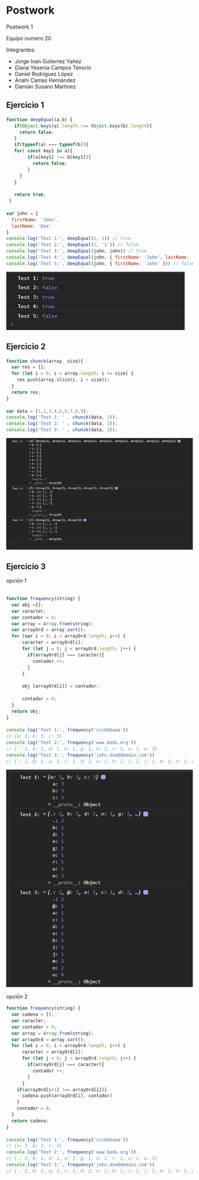 # Postwork 
Postwork 1

Equipo numero 20

Integrantes:
- Jorge Ivan Gutierrez Yañez
- Diana Yesenia Campos Tenorio
- Daniel Rodríguez López
- Anahi Camas Hernández 
- Damian Susano Martinez 



## Ejercicio 1

```javascript
function deepEqual(a,b) {  
   if(Object.keys(a).length !== Object.keys(b).length){ 
     return false;
   }
   if(typeof(a) === typeof(b)){
   for( const key1 in a){  
        if(a[key1] !== b[key1]){
          return false;
        }
     }
   }

   return true;
 }

var john = {
  firstName: 'John',
  lastName: 'Doe'
}
console.log('Test 1:', deepEqual(1, 1)) // true
console.log('Test 2:', deepEqual(1, '1')) // false
console.log('Test 3:', deepEqual(john, john)) // true
console.log('Test 4:', deepEqual(john, { firstName: 'John', lastName: 'Doe' })) // true
console.log('Test 5:', deepEqual(john, { firstName: 'John' })) // false
```
![imgGitHub](https://github.com/damianSM1997/tareaBedu/blob/master/img/ejercicio1.png)

## Ejercicio 2

```javascript
function chunck(array, size){
  var res = [];
  for (let i = 0; i < array.length; i += size) {
    res.push(array.slice(i, i + size));    
  }
  return res;
}

var data = [1,2,3,4,5,6,7,8,9];
console.log('Test 1: ' , chunck(data, 1));
console.log('Test 2: ' , chunck(data, 2));
console.log('Test 3: ' , chunck(data, 3));
```

![imgGitHub](https://github.com/damianSM1997/tareaBedu/blob/master/img/ejercicio2.png)

## Ejercicio 3

opción 1

```javascript

function frequency(string) {
  var obj ={};
  var caracter;
  var contador = 0;
  var array = Array.from(string);
  var arrayOrd = array.sort();
  for (var i = 0; i < arrayOrd.length; i++) {
      caracter = arrayOrd[i];
      for (let j = 0; j < arrayOrd.length; j++) {
        if(arrayOrd[j] === caracter){
          contador ++;
        }
      }
     
      obj [arrayOrd[i]] = contador;
      
      contador = 0;
  }
  return obj;
}

console.log('Test 1:', frequency('cccbbbaaa'))
// {a: 3, b: 3, c: 3}
console.log('Test 2:', frequency('www.bedu.org'))
// {.: 2, b: 1, d: 1, e: 1, g: 1, o: 1, r: 1, u: 1, w: 3}
console.log('Test 3:', frequency('john.doe@domain.com'))
// {.: 2, @: 1, a: 1, c: 1, d: 2, e: 1, h: 1, i: 1, j: 1, m: 2, n: 2, o: 4}
```

![imgGitHub](https://github.com/damianSM1997/tareaBedu/blob/master/img/ejercicio3.png)


opción 2
```javascript
function frequency(string) {
  var cadena = [];
  var caracter;
  var contador = 0;
  var array = Array.from(string);
  var arrayOrd = array.sort();
  for (let i = 0; i < arrayOrd.length; i++) {
      caracter = arrayOrd[i];
      for (let j = 0; j < arrayOrd.length; j++) {
        if(arrayOrd[j] === caracter){
          contador ++;
        }
      }          
    if(arrayOrd[i+1] !== arrayOrd[i]){      
      cadena.push(arrayOrd[i], contador)
    }
    contador = 0;
  }  
  return cadena;
}

console.log('Test 1:', frequency('cccbbbaaa'))
// {a: 3, b: 3, c: 3}
console.log('Test 2:', frequency('www.bedu.org'))
// {.: 2, b: 1, d: 1, e: 1, g: 1, o: 1, r: 1, u: 1, w: 3}
console.log('Test 3:', frequency('john.doe@domain.com'))
// {.: 2, @: 1, a: 1, c: 1, d: 2, e: 1, h: 1, i: 1, j: 1, m: 2, n: 2, o: 4}
```
